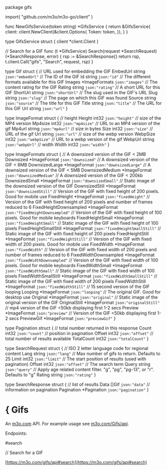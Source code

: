 package gifs

import(
	"github.com/m3o/m3o-go/client"
)

func NewGifsService(token string) *GifsService {
	return &GifsService{
		client: client.NewClient(&client.Options{
			Token: token,
		}),
	}
}

type GifsService struct {
	client *client.Client
}


// Search for a GIF
func (t *GifsService) Search(request *SearchRequest) (*SearchResponse, error) {
	rsp := &SearchResponse{}
	return rsp, t.client.Call("gifs", "Search", request, rsp)
}




type Gif struct {
  // URL used for embedding the GIF
  EmbedUrl string `json:"embedUrl"`
  // The ID of the GIF
  Id string `json:"id"`
  // The different formats available for this GIF
  Images *ImageFormats `json:"images"`
  // The content rating for the GIF
  Rating string `json:"rating"`
  // A short URL for this GIF
  ShortUrl string `json:"shortUrl"`
  // The slug used in the GIF's URL
  Slug string `json:"slug"`
  // The page on which this GIF was found
  Source string `json:"source"`
  // The title for this GIF
  Title string `json:"title"`
  // The URL for this GIF
  Url string `json:"url"`
}

type ImageFormat struct {
  // height
  Height int32 `json:"height"`
  // size of the MP4 version
  Mp4size int32 `json:"mp4size"`
  // URL to an MP4 version of the gif
  Mp4url string `json:"mp4url"`
  // size in bytes
  Size int32 `json:"size"`
  // URL of the gif
  Url string `json:"url"`
  // size of the webp version
  WebpSize int32 `json:"webpSize"`
  // URL to a webp version of the gif
  WebpUrl string `json:"webpUrl"`
  // width
  Width int32 `json:"width"`
}

type ImageFormats struct {
  // A downsized version of the GIF < 2MB
  Downsized *ImageFormat `json:"downsized"`
  // A downsized version of the GIF < 8MB
  DownsizedLarge *ImageFormat `json:"downsizedLarge"`
  // A downsized version of the GIF < 5MB
  DownsizedMedium *ImageFormat `json:"downsizedMedium"`
  // A downsized version of the GIF < 200kb
  DownsizedSmall *ImageFormat `json:"downsizedSmall"`
  // Static image of the downsized version of the GIF
  DownsizedStill *ImageFormat `json:"downsizedStill"`
  // Version of the GIF with fixed height of 200 pixels. Good for mobile use
  FixedHeight *ImageFormat `json:"fixedHeight"`
  // Version of the GIF with fixed height of 200 pixels and number of frames reduced to 6
  FixedHeightDownsampled *ImageFormat `json:"fixedHeightDownsampled"`
  // Version of the GIF with fixed height of 100 pixels. Good for mobile keyboards
  FixedHeightSmall *ImageFormat `json:"fixedHeightSmall"`
  // Static image of the GIF with fixed height of 100 pixels
  FixedHeightSmallStill *ImageFormat `json:"fixedHeightSmallStill"`
  // Static image of the GIF with fixed height of 200 pixels
  FixedHeightStill *ImageFormat `json:"fixedHeightStill"`
  // Version of the GIF with fixed width of 200 pixels. Good for mobile use
  FixedWidth *ImageFormat `json:"fixedWidth"`
  // Version of the GIF with fixed width of 200 pixels and number of frames reduced to 6
  FixedWidthDownsampled *ImageFormat `json:"fixedWidthDownsampled"`
  // Version of the GIF with fixed width of 100 pixels. Good for mobile keyboards
  FixedWidthSmall *ImageFormat `json:"fixedWidthSmall"`
  // Static image of the GIF with fixed width of 100 pixels
  FixedWidthSmallStill *ImageFormat `json:"fixedWidthSmallStill"`
  // Static image of the GIF with fixed width of 200 pixels
  FixedWidthStill *ImageFormat `json:"fixedWidthStill"`
  // 15 second version of the GIF looping
  Looping *ImageFormat `json:"looping"`
  // The original GIF. Good for desktop use
  Original *ImageFormat `json:"original"`
  // Static image of the original version of the GIF
  OriginalStill *ImageFormat `json:"originalStill"`
  // mp4 version of the GIF <50kb displaying first 1-2 secs
  Preview *ImageFormat `json:"preview"`
  // Version of the GIF <50kb displaying first 1-2 secs
  PreviewGif *ImageFormat `json:"previewGif"`
}

type Pagination struct {
  // total number returned in this response
  Count int32 `json:"count"`
  // position in pagination
  Offset int32 `json:"offset"`
  // total number of results available
  TotalCount int32 `json:"totalCount"`
}

type SearchRequest struct {
  // ISO 2 letter language code for regional content
  Lang string `json:"lang"`
  // Max number of gifs to return. Defaults to 25
  Limit int32 `json:"limit"`
  // The start position of results (used with pagination)
  Offset int32 `json:"offset"`
  // The search term
  Query string `json:"query"`
  // Apply age related content filter. "g", "pg", "pg-13", or "r". Defaults to "g"
  Rating string `json:"rating"`
}

type SearchResponse struct {
  // list of results
  Data []Gif `json:"data"`
  // information on pagination
  Pagination *Pagination `json:"pagination"`
}

# { Gifs

An [m3o.com](https://m3o.com) API. For example usage see [m3o.com/Gifs/api](https://m3o.com/Gifs/api).

Endpoints:

#search

// Search for a GIF


[https://m3o.com/gifs/api#search](https://m3o.com/gifs/api#search)

